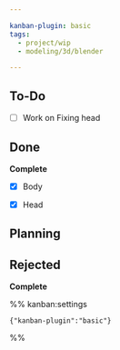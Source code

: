 ```yaml
---

kanban-plugin: basic
tags:
  - project/wip
  - modeling/3d/blender

---
```


## To-Do

- [ ] Work on Fixing head


## Done

**Complete**
- [x] Body
- [x] Head


## Planning



## Rejected

**Complete**




%% kanban:settings
```
{"kanban-plugin":"basic"}
```
%%